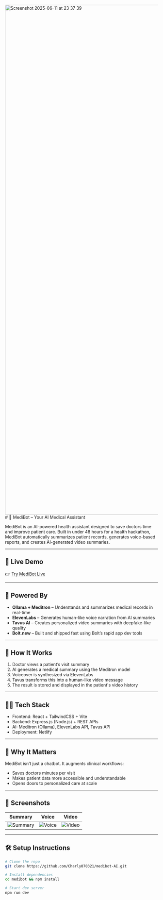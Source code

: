 <img width="1680" alt="Screenshot 2025-06-11 at 23 37 39" src="https://github.com/user-attachments/assets/423e7d91-a832-4d41-acab-0861e76d0d77" /># 🏥 MediBot – Your AI Medical Assistant

MediBot is an AI-powered health assistant designed to save doctors time and improve patient care. Built in under 48 hours for a health hackathon, MediBot automatically summarizes patient records, generates voice-based reports, and creates AI-generated video summaries.

---

## 🚀 Live Demo

👉 [Try MediBot Live](https://medibotsai.netlify.app)

---

## 🧠 Powered By

- **Ollama + Meditron** – Understands and summarizes medical records in real-time
- **ElevenLabs** – Generates human-like voice narration from AI summaries
- **Tavus AI** – Creates personalized video summaries with deepfake-like quality
- **Bolt.new** – Built and shipped fast using Bolt’s rapid app dev tools

---

## 🎥 How It Works

1. Doctor views a patient’s visit summary
2. AI generates a medical summary using the Meditron model
3. Voiceover is synthesized via ElevenLabs
4. Tavus transforms this into a human-like video message
5. The result is stored and displayed in the patient's video history

---

## 🧑‍💻 Tech Stack

- Frontend: React + TailwindCSS + Vite
- Backend: Express.js (Node.js) + REST APIs
- AI: Meditron (Ollama), ElevenLabs API, Tavus API
- Deployment: Netlify

---

## 🌟 Why It Matters

MediBot isn’t just a chatbot. It augments clinical workflows:
- Saves doctors minutes per visit
- Makes patient data more accessible and understandable
- Opens doors to personalized care at scale

---

## 📸 Screenshots

| Summary | Voice | Video |
|--------|-------|--------|
| ![Summary](screenshot1.png) | ![Voice](screenshot2.png) | ![Video](screenshot3.png) |

---

## 🛠️ Setup Instructions

```bash
# Clone the repo
git clone https://github.com/Charly070321/medibot-AI.git

# Install dependencies
cd medibot && npm install

# Start dev server
npm run dev



